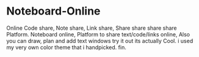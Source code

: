 # Noteboard-Online
Online Code share, Note share, Link share, Share share share share  Platform. Noteboard online, Platform to share text/code/links online,  Also you can draw, plan and add text windows try it out its actually Cool. i used my very own color theme that i handpicked. fin.
